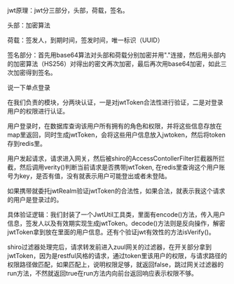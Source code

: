 jwt原理：jwt分三部分，头部，荷载，签名。

头部：加密算法

荷载：签发人，到期时间，签发时间，唯一标识（UUID）

签名部分：首先用base64算法对头部和荷载分别加密并用"."连接，然后用头部内的加密算法（HS256）对得出的密文再次加密，最后再次用base64加密，如此三次加密得到签名。

说一下单点登录

在我们负责的模块，分两块认证，一是对jwtToken合法性进行验证，二是对登录用户的权限进行认证。

用户登录时，在数据库查询该用户所有拥有的角色和权限，并将这些信息存放在map里返回，同时生成jwtToken，会将这些用户信息放入jwtoken，然后将token存到redis里。

用户发起请求，请求进入网关，然后被shiro的AccessContollerFilter拦截器所拦截，然后调用verity()判断当前请求是否携带jwtToken, 在redis里查询这个用户账号为key，是否有值，没有就表示用户可能登出或者未登陆。

如果携带就委托jwtRealm验证jwtToken的合法性，如果合法，就表示我这个请求的用户是登录过的。

具体验证逻辑：我们封装了一个JwtUtil工具类，里面有encode()方法，传入用户信息，签发人以及有效期实现生成jwtToken。decode()方法则是反向操作，解密jwtToken拿到放在里面的用户信息。还有个验证jwt有效性的方法isVerify()。 

shiro过滤器处理完后，请求转发前进入zuul网关的过滤器，在开关部分拿到jwtToken，因为是restful风格的请求，通过token里该用户的权限，与请求路径的权限路径做匹配，如果匹配上，说明权限足够，就返回false，跳过网关过滤器的run方法，不然就返回true在run方法内向前台返回响应表示权限不够。









